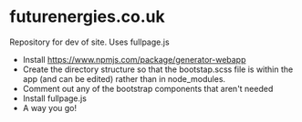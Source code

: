 # futurenergies.co.uk
Repository for dev of site. Uses fullpage.js

- Install https://www.npmjs.com/package/generator-webapp
- Create the directory structure so that the bootstap.scss file is within the app (and can be edited) rather than in node_modules.
- Comment out any of the bootstrap components that aren't needed
- Install fullpage.js
- A way you go!

